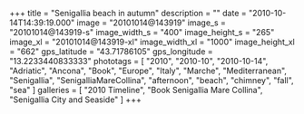 +++
title = "Senigallia beach in autumn"
description = ""
date = "2010-10-14T14:39:19.000"
image = "20101014@143919"
image_s = "20101014@143919-s"
image_width_s = "400"
image_height_s = "265"
image_xl = "20101014@143919-xl"
image_width_xl = "1000"
image_height_xl = "662"
gps_latitude = "43.71786105"
gps_longitude = "13.2233440833333"
phototags = [ "2010", "2010-10", "2010-10-14", "Adriatic", "Ancona", "Book", "Europe", "Italy", "Marche", "Mediterranean", "Senigallia", "SenigalliaMareCollina", "afternoon", "beach", "chimney", "fall", "sea" ]
galleries = [ "2010 Timeline", "Book Senigallia Mare Collina", "Senigallia City and Seaside" ]
+++
